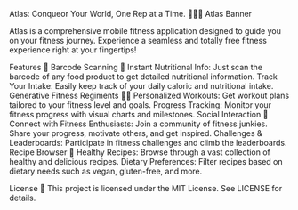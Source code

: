 Atlas: Conqueor Your World, One Rep at a Time. 🏋️‍♂️🍎
Atlas Banner

Atlas is a comprehensive mobile fitness application designed to guide you on your fitness journey. Experience a seamless and totally free fitness experience right at your fingertips!

Features 🌟
Barcode Scanning 🛒
Instant Nutritional Info: Just scan the barcode of any food product to get detailed nutritional information.
Track Your Intake: Easily keep track of your daily caloric and nutritional intake.
Generative Fitness Regiments 🏃‍♀️
Personalized Workouts: Get workout plans tailored to your fitness level and goals.
Progress Tracking: Monitor your fitness progress with visual charts and milestones.
Social Interaction 🤝
Connect with Fitness Enthusiasts: Join a community of fitness junkies. Share your progress, motivate others, and get inspired.
Challenges & Leaderboards: Participate in fitness challenges and climb the leaderboards.
Recipe Browser 🍲
Healthy Recipes: Browse through a vast collection of healthy and delicious recipes.
Dietary Preferences: Filter recipes based on dietary needs such as vegan, gluten-free, and more.


License 📄
This project is licensed under the MIT License. See LICENSE for details.
